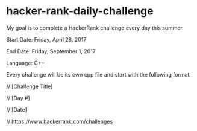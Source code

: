 # hacker-rank-daily-challenge

My goal is to complete a HackerRank challenge every day this summer.

Start Date: Friday, April 28, 2017

End Date: Friday, September 1, 2017

Language: C++

Every challenge will be its own cpp file and start with the following format:

// [Challenge Title]

// [Day #]

// [Date]

// https://www.hackerrank.com/challenges